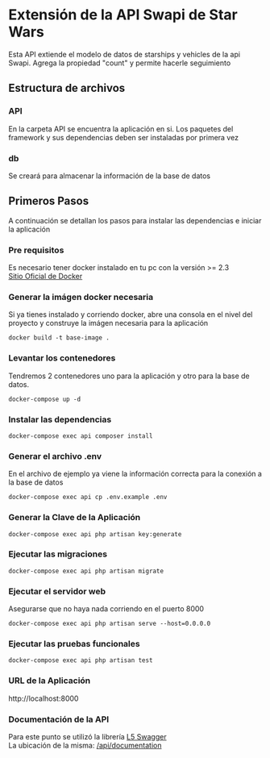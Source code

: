 # Extensión de la API Swapi de Star Wars

Esta API extiende el modelo de datos de starships y vehicles de la api Swapi. Agrega la propiedad "count" y permite hacerle seguimiento

## Estructura de archivos

### API
En la carpeta API se encuentra la aplicación en si. Los paquetes del framework y sus dependencias deben ser instaladas por primera vez

### db
Se creará para almacenar la información de la base de datos

## Primeros Pasos
A continuación se detallan los pasos para instalar las dependencias e iniciar la aplicación

### Pre requisitos
Es necesario tener docker instalado en tu pc con la versión >= 2.3  
[Sitio Oficial de Docker](https://www.docker.com/)
### Generar la imágen docker necesaria
Si ya tienes instalado y corriendo docker, abre una consola en el nivel del proyecto y construye la imágen necesaria para la aplicación
```
docker build -t base-image .
```
### Levantar los contenedores
Tendremos 2 contenedores uno para la aplicación y otro para la base de datos.
```
docker-compose up -d
```
### Instalar las dependencias
```
docker-compose exec api composer install
```
### Generar el archivo .env
En el archivo de ejemplo ya viene la información correcta para la conexión a la base de datos
```
docker-compose exec api cp .env.example .env
```
### Generar la Clave de la Aplicación
```
docker-compose exec api php artisan key:generate
```
### Ejecutar las migraciones
```
docker-compose exec api php artisan migrate
```
### Ejecutar el servidor web
Asegurarse que no haya nada corriendo en el puerto 8000
```
docker-compose exec api php artisan serve --host=0.0.0.0
```
### Ejecutar las pruebas funcionales
```
docker-compose exec api php artisan test
```
### URL de la Aplicación
http://localhost:8000
### Documentación de la API
Para este punto se utilizó la librería [L5 Swagger](https://github.com/DarkaOnLine/L5-Swagger)  
La ubicación de la misma: [/api/documentation](http://localhost:8000/api/documentation)